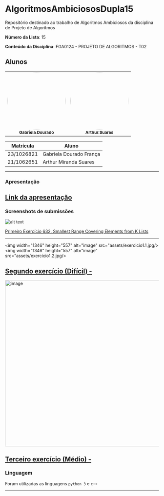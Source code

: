# AlgoritmosAmbiciososDupla15
Repositório destinado ao trabalho de Algoritmos Ambiciosos da disciplina de Projeto de Algoritmos

**Número da Lista**: 15

**Conteúdo da Disciplina**: FGA0124 - PROJETO DE ALGORITMOS - T02  


## Alunos


<div align = "center">
<table>
  <tr>
    <td align="center"><a href="https://github.com/gabrieladouradof"><img style="border-radius: 50%;" src="https://github.com/gabrieladouradof.png" width="190;" alt=""/><br /><sub><b>Gabriela Dourado</b></sub></a><br /><a href="Link git" title="Rocketseat"></a></td>
    <td align="center"><a href="https://github.com/arthur-suares"><img style="border-radius: 50%;" src="https://github.com/arthur-suares.png" width="190px;" alt=""/><br /><sub><b>Arthur Suares </b></sub></a><br />
  </tr>
</table>

| Matrícula   | Aluno                              |
| ----------- | ---------------------------------- |
| 23/1026821  | Gabriela Dourado França            |
| 21/1062651  | Arthur Miranda Suares              |
</div>

---
### Apresentação

[Link da apresentação]()
---
### Screenshots de submissões
![alt text]()

[Primeiro Exercício 632. Smallest Range Covering Elements from K Lists](https://leetcode.com/problems/smallest-range-covering-elements-from-k-lists/description/?source=submission-ac)

---
<img width="1346" height="557" alt="image" src="assets/exercicio1.1.jpg/>
<img width="1346" height="557" alt="image" src="assets/exercicio1.2.jpg/>

[Segundo exercício (Difícil) -]()
---

<img width="1318" height="545" alt="image" src="" />

[Terceiro exercício (Médio) -](/)
---

### Linguagem

Foram utilizadas as linguagens `python 3` e `c++`

---
